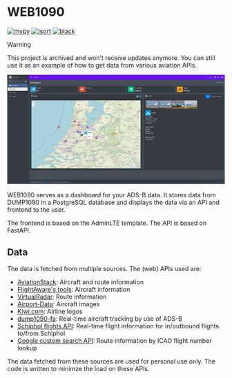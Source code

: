 # WEB1090

[![mypy](https://github.com/evroon/web1090/actions/workflows/mypy.yaml/badge.svg)](https://github.com/evroon/web1090/actions/workflows/mypy.yaml)
[![isort](https://github.com/evroon/web1090/actions/workflows/isort.yaml/badge.svg)](https://github.com/evroon/web1090/actions/workflows/isort.yaml)
[![black](https://github.com/evroon/web1090/actions/workflows/black.yaml/badge.svg)](https://github.com/evroon/web1090/actions/workflows/black.yaml)

> [!WARNING]
> This project is archived and won't receive updates anymore. You can still use it as an example of how to get data from various aviation APIs.


![](etc/web1090.png)

WEB1090 serves as a dashboard for your ADS-B data. It stores data from DUMP1090 in a PostgreSQL database and displays the data via an API and frontend to the user.

The frontend is based on the AdminLTE template. The API is based on FastAPI.

## Data
The data is fetched from multiple sources. The (web) APIs used are:
* [AviationStack](https://aviationstack.com/documentation): Aircraft and route information
* [FlightAware's tools](https://github.com/flightaware/dump1090/tree/master/tools): Aircraft information
* [VirtualRadar](https://www.virtualradarserver.co.uk/FlightRoutes.aspx): Route information
* [Airport-Data](https://www.airport-data.com): Aircraft images
* [Kiwi.com](https://images.kiwi.com): Airline logos
* [dump1090-fa](https://github.com/adsbxchange/dump1090-fa): Real-time aircraft tracking by use of ADS-B
* [Schiphol flights API](https://developer.schiphol.nl/apis/flight-api/): Real-time flight information for in/outbound flights to/from Schiphol
* [Google custom search API](https://programmablesearchengine.google.com/about/): Route information by ICAO flight number lookup

The data fetched from these sources are used for personal use only.
The code is written to minimze the load on these APIs.
